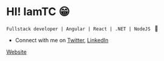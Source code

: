# HI! IamTC 😁

`Fullstack developer | Angular | React | .NET | NodeJS ` 📑

- Connect with me on [Twitter](https://twitter.com/codenameTeeCee), [LinkedIn](https://www.linkedin.com/in/thiwanka-dissanayaka/)

[Website](https://iamtc.github.io/)
